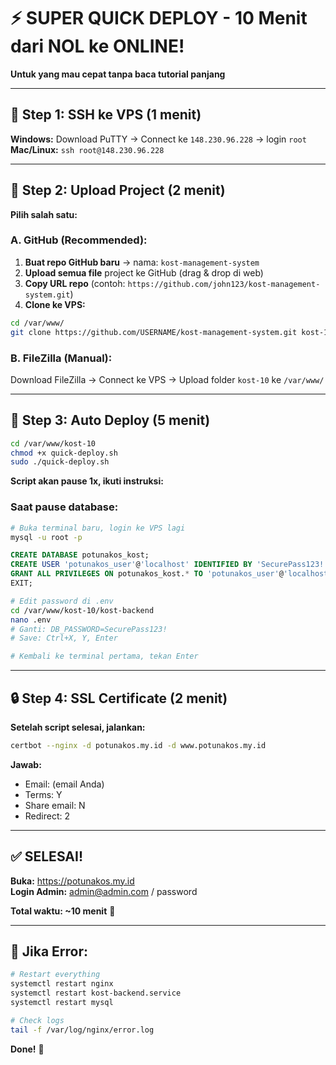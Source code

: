 # ⚡ SUPER QUICK DEPLOY - 10 Menit dari NOL ke ONLINE!

**Untuk yang mau cepat tanpa baca tutorial panjang**

---

## 🚀 Step 1: SSH ke VPS (1 menit)

**Windows:** Download PuTTY → Connect ke `148.230.96.228` → login `root`  
**Mac/Linux:** `ssh root@148.230.96.228`

---

## 📁 Step 2: Upload Project (2 menit)

**Pilih salah satu:**

### A. GitHub (Recommended):
1. **Buat repo GitHub baru** → nama: `kost-management-system`
2. **Upload semua file** project ke GitHub (drag & drop di web)
3. **Copy URL repo** (contoh: `https://github.com/john123/kost-management-system.git`)
4. **Clone ke VPS:**
```bash
cd /var/www/
git clone https://github.com/USERNAME/kost-management-system.git kost-10
```

### B. FileZilla (Manual):
Download FileZilla → Connect ke VPS → Upload folder `kost-10` ke `/var/www/`

---

## 🤖 Step 3: Auto Deploy (5 menit)

```bash
cd /var/www/kost-10
chmod +x quick-deploy.sh
sudo ./quick-deploy.sh
```

**Script akan pause 1x, ikuti instruksi:**

### Saat pause database:
```bash
# Buka terminal baru, login ke VPS lagi
mysql -u root -p
```
```sql
CREATE DATABASE potunakos_kost;
CREATE USER 'potunakos_user'@'localhost' IDENTIFIED BY 'SecurePass123!';
GRANT ALL PRIVILEGES ON potunakos_kost.* TO 'potunakos_user'@'localhost';
EXIT;
```
```bash
# Edit password di .env
cd /var/www/kost-10/kost-backend
nano .env
# Ganti: DB_PASSWORD=SecurePass123!
# Save: Ctrl+X, Y, Enter

# Kembali ke terminal pertama, tekan Enter
```

---

## 🔒 Step 4: SSL Certificate (2 menit)

**Setelah script selesai, jalankan:**
```bash
certbot --nginx -d potunakos.my.id -d www.potunakos.my.id
```

**Jawab:**  
- Email: (email Anda)
- Terms: Y  
- Share email: N  
- Redirect: 2  

---

## ✅ SELESAI!

**Buka:** https://potunakos.my.id  
**Login Admin:** admin@admin.com / password  

**Total waktu: ~10 menit** 🎉

---

## 🔧 Jika Error:

```bash
# Restart everything
systemctl restart nginx
systemctl restart kost-backend.service
systemctl restart mysql

# Check logs
tail -f /var/log/nginx/error.log
```

**Done!** 🚀